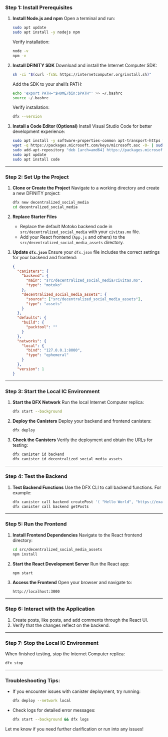 ### **Step 1: Install Prerequisites**

1. **Install Node.js and npm**
   Open a terminal and run:
   ```bash
   sudo apt update
   sudo apt install -y nodejs npm
   ```
   Verify installation:
   ```bash
   node -v
   npm -v
   ```

2. **Install DFINITY SDK**
   Download and install the Internet Computer SDK:
   ```bash
   sh -ci "$(curl -fsSL https://internetcomputer.org/install.sh)"
   ```
   Add the SDK to your shell’s PATH:
   ```bash
   echo 'export PATH="$HOME/bin:$PATH"' >> ~/.bashrc
   source ~/.bashrc
   ```
   Verify installation:
   ```bash
   dfx --version
   ```

3. **Install a Code Editor (Optional)**
   Install Visual Studio Code for better development experience:
   ```bash
   sudo apt install -y software-properties-common apt-transport-https wget
   wget -q https://packages.microsoft.com/keys/microsoft.asc -O- | sudo apt-key add -
   sudo add-apt-repository "deb [arch=amd64] https://packages.microsoft.com/repos/vscode stable main"
   sudo apt update
   sudo apt install code
   ```

---

### **Step 2: Set Up the Project**

1. **Clone or Create the Project**
   Navigate to a working directory and create a new DFINITY project:
   ```bash
   dfx new decentralized_social_media
   cd decentralized_social_media
   ```

2. **Replace Starter Files**
   - Replace the default Motoko backend code in `src/decentralized_social_media` with your `civitas.mo` file.
   - Add your React frontend (`App.js` and others) to the `src/decentralized_social_media_assets` directory.

3. **Update `dfx.json`**
   Ensure your `dfx.json` file includes the correct settings for your backend and frontend:
   ```json
   {
     "canisters": {
       "backend": {
         "main": "src/decentralized_social_media/civitas.mo",
         "type": "motoko"
       },
       "decentralized_social_media_assets": {
         "source": ["src/decentralized_social_media_assets"],
         "type": "assets"
       }
     },
     "defaults": {
       "build": {
         "packtool": ""
       }
     },
     "networks": {
       "local": {
         "bind": "127.0.0.1:8000",
         "type": "ephemeral"
       }
     },
     "version": 1
   }
   ```

---

### **Step 3: Start the Local IC Environment**

1. **Start the DFX Network**
   Run the local Internet Computer replica:
   ```bash
   dfx start --background
   ```

2. **Deploy the Canisters**
   Deploy your backend and frontend canisters:
   ```bash
   dfx deploy
   ```

3. **Check the Canisters**
   Verify the deployment and obtain the URLs for testing:
   ```bash
   dfx canister id backend
   dfx canister id decentralized_social_media_assets
   ```

---

### **Step 4: Test the Backend**

1. **Test Backend Functions**
   Use the DFX CLI to call backend functions. For example:
   ```bash
   dfx canister call backend createPost '( "Hello World", "https://example.com/image.jpg" )'
   dfx canister call backend getPosts
   ```

---

### **Step 5: Run the Frontend**

1. **Install Frontend Dependencies**
   Navigate to the React frontend directory:
   ```bash
   cd src/decentralized_social_media_assets
   npm install
   ```

2. **Start the React Development Server**
   Run the React app:
   ```bash
   npm start
   ```

3. **Access the Frontend**
   Open your browser and navigate to:
   ```
   http://localhost:3000
   ```

---

### **Step 6: Interact with the Application**

1. Create posts, like posts, and add comments through the React UI.
2. Verify that the changes reflect on the backend.

---

### **Step 7: Stop the Local IC Environment**

When finished testing, stop the Internet Computer replica:
```bash
dfx stop
```

---

### Troubleshooting Tips:
- If you encounter issues with canister deployment, try running:
  ```bash
  dfx deploy --network local
  ```
- Check logs for detailed error messages:
  ```bash
  dfx start --background && dfx logs
  ```

Let me know if you need further clarification or run into any issues!